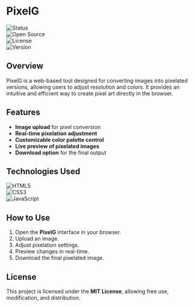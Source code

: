 # PixelG  

![Status](https://img.shields.io/badge/Status-Active-444?style=for-the-badge&logo=power&logoColor=white&color=555&labelColor=333)  
![Open Source](https://img.shields.io/badge/Open%20Source-Yes-444?style=for-the-badge&logo=github&logoColor=white&color=555&labelColor=333)  
![License](https://img.shields.io/badge/License-MIT-444?style=for-the-badge&logo=open-source-initiative&logoColor=white&color=555&labelColor=333)  
![Version](https://img.shields.io/badge/Version-1.0.0-444?style=for-the-badge&logo=semantic-release&logoColor=white&color=555&labelColor=333)  

## Overview  
PixelG is a web-based tool designed for converting images into pixelated versions, allowing users to adjust resolution and colors. It provides an intuitive and efficient way to create pixel art directly in the browser.  

## Features  
- **Image upload** for pixel conversion  
- **Real-time pixelation adjustment**  
- **Customizable color palette control**  
- **Live preview of pixelated images**  
- **Download option** for the final output  

## Technologies Used  
![HTML5](https://img.shields.io/badge/HTML5-444?style=for-the-badge&logo=html5&logoColor=white&color=555&labelColor=333)  
![CSS3](https://img.shields.io/badge/CSS3-444?style=for-the-badge&logo=css3&logoColor=white&color=555&labelColor=333)  
![JavaScript](https://img.shields.io/badge/JavaScript-444?style=for-the-badge&logo=javascript&logoColor=white&color=555&labelColor=333)  

## How to Use  
1. Open the **PixelG** interface in your browser.  
2. Upload an image.  
3. Adjust pixelation settings.  
4. Preview changes in real-time.  
5. Download the final pixelated image.  

## License  
This project is licensed under the **MIT License**, allowing free use, modification, and distribution.  
##
